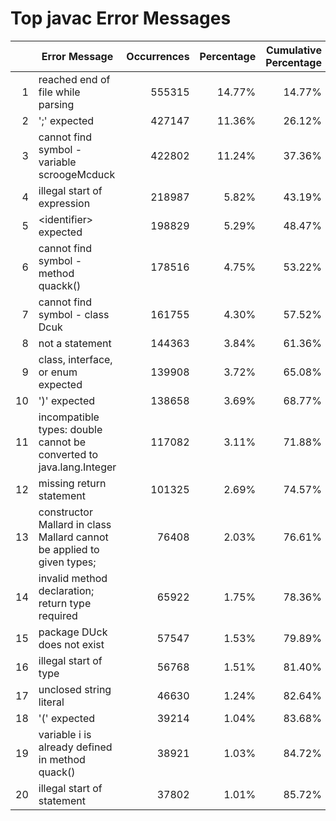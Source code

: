 # Top javac Error Messages

|    | Error Message                                                          | Occurrences | Percentage | Cumulative Percentage |
|---:|------------------------------------------------------------------------|------------:|-----------:|----------------------:|
|  1 | reached end of file while parsing                                      |      555315 |     14.77% |                14.77% |
|  2 | ';' expected                                                           |      427147 |     11.36% |                26.12% |
|  3 | cannot find symbol -   variable scroogeMcduck                          |      422802 |     11.24% |                37.36% |
|  4 | illegal start of expression                                            |      218987 |      5.82% |                43.19% |
|  5 | \<identifier\> expected                                                |      198829 |      5.29% |                48.47% |
|  6 | cannot find symbol -   method quackk()                                 |      178516 |      4.75% |                53.22% |
|  7 | cannot find symbol -   class Dcuk                                      |      161755 |      4.30% |                57.52% |
|  8 | not a statement                                                        |      144363 |      3.84% |                61.36% |
|  9 | class, interface, or enum expected                                     |      139908 |      3.72% |                65.08% |
| 10 | ')' expected                                                           |      138658 |      3.69% |                68.77% |
| 11 | incompatible types: double cannot be converted to java.lang.Integer    |      117082 |      3.11% |                71.88% |
| 12 | missing return statement                                               |      101325 |      2.69% |                74.57% |
| 13 | constructor Mallard in class Mallard cannot be applied to given types; |       76408 |      2.03% |                76.61% |
| 14 | invalid method declaration; return type required                       |       65922 |      1.75% |                78.36% |
| 15 | package DUck does not exist                                            |       57547 |      1.53% |                79.89% |
| 16 | illegal start of type                                                  |       56768 |      1.51% |                81.40% |
| 17 | unclosed string literal                                                |       46630 |      1.24% |                82.64% |
| 18 | '(' expected                                                           |       39214 |      1.04% |                83.68% |
| 19 | variable i is already defined in method quack()                        |       38921 |      1.03% |                84.72% |
| 20 | illegal start of statement                                             |       37802 |      1.01% |                85.72% |

